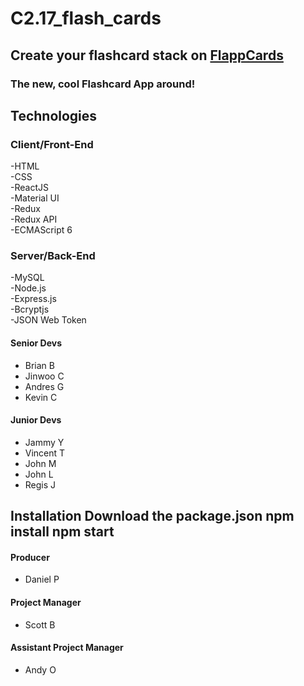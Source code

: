 # C2.17_flash_cards

## Create your flashcard stack on [FlappCards](https://flappcards.com/about) 

### The new, cool Flashcard App around!


## Technologies 
### Client/Front-End
-HTML  
-CSS  
-ReactJS  
-Material UI  
-Redux  
-Redux API  
-ECMAScript 6

### Server/Back-End 
-MySQL  
-Node.js  
-Express.js  
-Bcryptjs  
-JSON Web Token


#### **Senior Devs**
- Brian B
- Jinwoo C
- Andres G
- Kevin C

#### Junior Devs
- Jammy Y
- Vincent T
- John M
- John L
- Regis J



## Installation Download the package.json npm install npm start

#### Producer
- Daniel P

#### Project Manager
- Scott B
#### Assistant Project Manager
- Andy O
